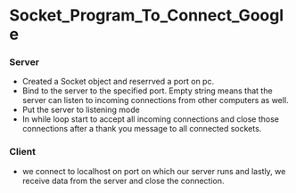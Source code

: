 # Socket_Program_To_Connect_Google

### Server
- Created a Socket object and reserrved a port on pc.
- Bind to the server to the specified port. Empty string means that the server can listen to incoming connections from other computers as well.
- Put the server to listening mode
- In while loop start to accept all incoming connections and close those connections after a thank you message to all connected sockets.

### Client
- we connect to localhost on port on which our server runs and lastly, we receive data from the server and close the connection.
